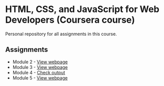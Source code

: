 # HTML, CSS, and JavaScript for Web Developers (Coursera course)
Personal repository for all assignments in this course.

## Assignments
- Module 2 - [View webpage](https://neo-ran.github.io/CourseraCourse-HTML-CSS-JavaScript/module2-solution/)
- Module 3 - [View webpage](https://neo-ran.github.io/CourseraCourse-HTML-CSS-JavaScript/module3-solution/)
- Module 4 - [Check output](https://neo-ran.github.io/CourseraCourse-HTML-CSS-JavaScript/module4-solution/)
- Module 5 - [View webpage](https://neo-ran.github.io/CourseraCourse-HTML-CSS-JavaScript/module5-solution/)
